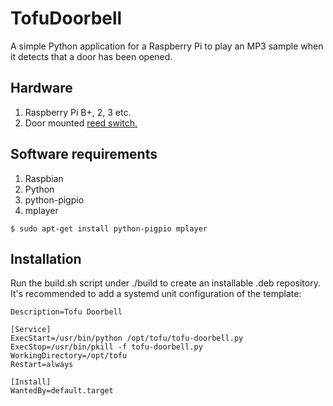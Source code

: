 # TofuDoorbell

A simple Python application for a Raspberry Pi to play an MP3 sample
when it detects that a door has been opened.

## Hardware

1. Raspberry Pi B+, 2, 3 etc.
2. Door mounted [reed switch.](https://www.amazon.com/gp/product/B00HR8CT8E)

## Software requirements

1. Raspbian
2. Python
3. python-pigpio
4. mplayer

```
$ sudo apt-get install python-pigpio mplayer
```

## Installation

Run the build.sh script under ./build to create an installable .deb 
repository. It's recommended to add a systemd unit configuration of the 
template:

```[Unit]
Description=Tofu Doorbell

[Service]
ExecStart=/usr/bin/python /opt/tofu/tofu-doorbell.py
ExecStop=/usr/bin/pkill -f tofu-doorbell.py
WorkingDirectory=/opt/tofu
Restart=always

[Install]
WantedBy=default.target
```
